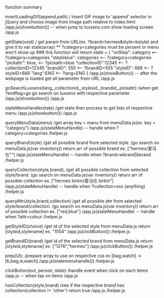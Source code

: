 function summary

<!-- function name
	/what it does
		/used on/in
			/source -->

insertLoadingGif(append,path)
	/ insert GiF image to 'append' selector in jQuery and choose image from image path relative to index.html
		/app.js(showbutton()) -- when jump to luxsens.com show loading screen
			/app.js

getState(void)
	/ get param from URL(ex. ?brand=hermes&style=bstyle) and give it to var state(array) ** ?category=categories must be persent or menu won't show up
	### this function will return 
		state = {
			"onStep": category		<-- ?category=categories
			"stepValue": categories	<-- ?category=categories
			"pickattr": blue,		<-- ?pickattr=blue
      		"collectionID":12345 	<-- ?collectionID=12345
      		"brandID": 555			<-- ?brandID=555
      		"styleID": 666			<-- ?styleID=666
      		"lang":ENG               <-- ?lang=ENG
		}
		/app.js(showButton()) -- after the webpage is loaded get all parameter from URL
			/app.js

goSearchLuxsens(lang,_collectionid,_stylesid,_brandid,_pickattr)
	/when get ?endflag=go go search on luxsens with respective parameter
		/app.js(showbutton())
			/app.js

stateMenuHandle(state)
	/get state then process to get lists of respective menu
		/app.js(showbutton())
			/app.js

queryMenuData(menu)
	/get array key = manu from menuData.js(ex. key = "category") 
		/app.js(stateMenuHandle) -- handle when ?category=categories
			/helper.js

queryBrand(style)
	/get all possible brand from selected style. (go search on menuData.js(var inventory)) return arr of possible brand ex. ["hermes/爱马仕""]
		/app.js(stateMenuHandle) -- handle when ?brand=wbrand|bbrand
			/helper.js

queryCollection(style,brand);
	/get all possible collection from selected style/brand. (go search on menuData.js(var inventory)) return arr of possible collection ex. ["hermes birkin/爱马仕 birkin"]
		/app.js(stateMenuHandle) -- handle when ?collection=xxx (anything)
			/helper.js

queryAttr(style,brand,collection)
	/get all possible attr from selected style/brand/collection. (go search on menuData.js(var inventory)) return arr of possible collection ex. ["red,blue"]
		/app.js(stateMenuHandle) -- handle when ?attr=colour
			/helper.js

getStyleID(choice)
	/get id of the selected style from menuData.js return [styleid,stylename] ex. "1554"
		/app.js(clickButton())
			/helper.js

getBrandID(brand)
	/get id of the selected brand from menuData.js return [styleid,stylename] ex. ["1276","hermes"]
		/app.js(clickButton())
			/helper.js

prep(UI);
	/prepare array to use on respective css ex [bag,watch] -> [b,bag,w,watch]
		/app.js(statemenuhandle())
			/helper.js


clickButton(evt, person, state)
	/handle event when click on each items
		/app.js -- when tap on items
			/app.js

hasCollection(style,brand)
	/see if the respective brand has collection(collection != 'other') return true
		/app.js
			/helper.js








